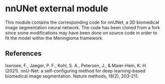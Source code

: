 # nnUNet external module

This module contains the corresponding code for nnUNet, a 3D biomedical image segmentation neural network. The code has been cloned from a fork since some modifications may have been done on source code in order to fit the model within the Meningioma framework.

## References

Isensee, F., Jaeger, P. F., Kohl, S. A., Petersen, J., & Maier-Hein, K. H. (2021). nnU-Net: a self-configuring method for deep learning-based biomedical image segmentation. Nature methods, 18(2), 203-211.
